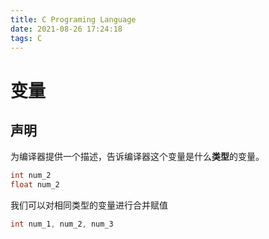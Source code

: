 ```yaml
---
title: C Programing Language
date: 2021-08-26 17:24:18
tags: C
---
```


# 变量

## 声明

为编译器提供一个描述，告诉编译器这个变量是什么**类型**的变量。

```C
int num_2
float num_2
```

我们可以对相同类型的变量进行合并赋值

```c
int num_1, num_2, num_3
```

